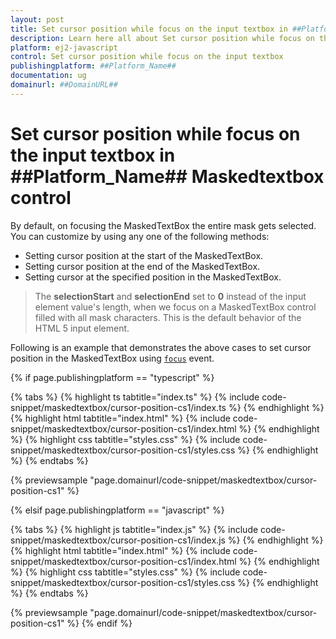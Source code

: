 ```yaml
---
layout: post
title: Set cursor position while focus on the input textbox in ##Platform_Name## Maskedtextbox control | Syncfusion
description: Learn here all about Set cursor position while focus on the input textbox in Syncfusion ##Platform_Name## Maskedtextbox control of Syncfusion Essential JS 2 and more.
platform: ej2-javascript
control: Set cursor position while focus on the input textbox 
publishingplatform: ##Platform_Name##
documentation: ug
domainurl: ##DomainURL##
---
```


# Set cursor position while focus on the input textbox in ##Platform_Name## Maskedtextbox control

By default, on focusing the MaskedTextBox the entire mask gets selected. You can customize by using any one of the following methods:

* Setting cursor position at the start of the MaskedTextBox.
* Setting cursor position at the end of the MaskedTextBox.
* Setting cursor at the specified position in the MaskedTextBox.

> The **selectionStart** and **selectionEnd** set to **0** instead of the input element value's length, when we focus on a MaskedTextBox control filled with all mask characters. This is the default behavior of the HTML 5 input element.

Following is an example that demonstrates the above cases to set cursor position in the MaskedTextBox using [`focus`](../../api/maskedtextbox#focus) event.

{% if page.publishingplatform == "typescript" %}

 {% tabs %}
{% highlight ts tabtitle="index.ts" %}
{% include code-snippet/maskedtextbox/cursor-position-cs1/index.ts %}
{% endhighlight %}
{% highlight html tabtitle="index.html" %}
{% include code-snippet/maskedtextbox/cursor-position-cs1/index.html %}
{% endhighlight %}
{% highlight css tabtitle="styles.css" %}
{% include code-snippet/maskedtextbox/cursor-position-cs1/styles.css %}
{% endhighlight %}
{% endtabs %}
        
{% previewsample "page.domainurl/code-snippet/maskedtextbox/cursor-position-cs1" %}

{% elsif page.publishingplatform == "javascript" %}

{% tabs %}
{% highlight js tabtitle="index.js" %}
{% include code-snippet/maskedtextbox/cursor-position-cs1/index.js %}
{% endhighlight %}
{% highlight html tabtitle="index.html" %}
{% include code-snippet/maskedtextbox/cursor-position-cs1/index.html %}
{% endhighlight %}
{% highlight css tabtitle="styles.css" %}
{% include code-snippet/maskedtextbox/cursor-position-cs1/styles.css %}
{% endhighlight %}
{% endtabs %}

{% previewsample "page.domainurl/code-snippet/maskedtextbox/cursor-position-cs1" %}
{% endif %}